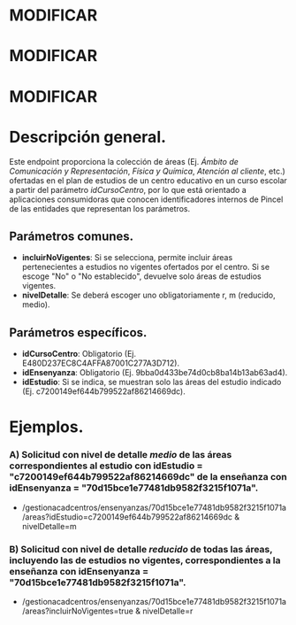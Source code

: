 # MODIFICAR
# MODIFICAR
# MODIFICAR


# Descripción general.

Este endpoint proporciona la colección de áreas (Ej. *Ámbito de Comunicación y Representación*, *Física y Química*, *Atención al cliente*, etc.) ofertadas en el plan de estudios de  un centro educativo en un curso escolar a partir del parámetro *idCursoCentro*, por lo que está orientado a aplicaciones consumidoras que conocen identificadores internos de Pincel de las entidades que representan los parámetros.

## Parámetros comunes.

* **incluirNoVigentes**: Si se selecciona, permite incluir áreas pertenecientes a estudios no vigentes ofertados por el centro. Si se escoge "No" o "No establecido", devuelve solo áreas de estudios vigentes.
* **nivelDetalle**: Se deberá escoger uno obligatoriamente r, m (reducido, medio).

## Parámetros específicos.

* **idCursoCentro**: Obligatorio (Ej. E480D237EC8C4AFFA87001C277A3D712).
* **idEnsenyanza**: Obligatorio (Ej. 9bba0d433be74d0cb8ba14b13ab63ad4).
* **idEstudio**: Si se indica, se muestran solo las áreas del estudio indicado (Ej. c7200149ef644b799522af86214669dc).

# Ejemplos.
### A) Solicitud con nivel de detalle *medio* de las áreas correspondientes al estudio con idEstudio = "c7200149ef644b799522af86214669dc" de la enseñanza con idEnsenyanza = "70d15bce1e77481db9582f3215f1071a".
* /gestionacadcentros/ensenyanzas/70d15bce1e77481db9582f3215f1071a/areas?idEstudio=c7200149ef644b799522af86214669dc & nivelDetalle=m

### B) Solicitud con nivel de detalle *reducido* de todas las áreas, incluyendo las de estudios no vigentes, correspondientes a la enseñanza con idEnsenyanza = "70d15bce1e77481db9582f3215f1071a".
* /gestionacadcentros/ensenyanzas/70d15bce1e77481db9582f3215f1071a/areas?incluirNoVigentes=true & nivelDetalle=r
